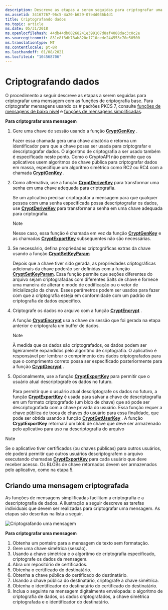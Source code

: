 ```yaml
---
description: Descreve as etapas a serem seguidas para criptografar uma mensagem com as funções de criptografia base.
ms.assetid: 34167767-96c5-4a20-b629-07e4d036b4d1
title: Criptografando dados
ms.topic: article
ms.date: 05/31/2018
ms.openlocfilehash: 44db44db08268241e399107d8af4088dac3c0c2e
ms.sourcegitcommit: 831e8f3db78ab820e1710cede244553c70e50500
ms.translationtype: MT
ms.contentlocale: pt-BR
ms.lasthandoff: 01/08/2021
ms.locfileid: "104568706"
---
```

# <a name="encrypting-data"></a>Criptografando dados

O procedimento a seguir descreve as etapas a serem seguidas para criptografar uma mensagem com as funções de criptografia base. Para criptografar mensagens usando os \# padrões PKCS 7, consulte [funções de mensagens de baixo nível](cryptography-functions.md) e [funções de mensagens simplificadas](cryptography-functions.md).

**Para criptografar uma mensagem**

1.  Gere uma chave de sessão usando a função [**CryptGenKey**](/windows/desktop/api/Wincrypt/nf-wincrypt-cryptgenkey) .

    Fazer essa chamada gera uma chave aleatória e retorna um identificador para que a chave possa ser usada para criptografar e descriptografar dados. O algoritmo de criptografia a ser usado também é especificado neste ponto. Como o CryptoAPI não permite que os aplicativos usem algoritmos de chave pública para criptografar dados em massa, especifique um algoritmo simétrico como RC2 ou RC4 com a chamada [**CryptGenKey**](/windows/desktop/api/Wincrypt/nf-wincrypt-cryptgenkey) .

2.  Como alternativa, use a função [**CryptDeriveKey**](/windows/desktop/api/Wincrypt/nf-wincrypt-cryptderivekey) para transformar uma senha em uma chave adequada para criptografia.

    Se um aplicativo precisar criptografar a mensagem para que qualquer pessoa com uma senha especificada possa descriptografar os dados, use [**CryptDeriveKey**](/windows/desktop/api/Wincrypt/nf-wincrypt-cryptderivekey) para transformar a senha em uma chave adequada para criptografia.

    > [!Note]  
    > Nesse caso, essa função é chamada em vez da função [**CryptGenKey**](/windows/desktop/api/Wincrypt/nf-wincrypt-cryptgenkey) e as chamadas [**CryptExportKey**](/windows/desktop/api/Wincrypt/nf-wincrypt-cryptexportkey) subsequentes não são necessárias.

     

3.  Se necessário, defina propriedades criptográficas extras da chave usando a função [**CryptSetKeyParam**](/windows/desktop/api/Wincrypt/nf-wincrypt-cryptsetkeyparam)

    Depois que a chave tiver sido gerada, as propriedades criptográficas adicionais da chave poderão ser definidas com a função [**CryptSetKeyParam**](/windows/desktop/api/Wincrypt/nf-wincrypt-cryptsetkeyparam). Essa função permite que seções diferentes do arquivo sejam criptografadas com diferentes Salts de chave e fornece uma maneira de alterar o modo de codificação ou o vetor de inicialização da chave. Esses parâmetros podem ser usados para fazer com que a criptografia esteja em conformidade com um padrão de criptografia de dados específico.

4.  Criptografe os dados no arquivo com a função [**CryptEncrypt**](/windows/desktop/api/Wincrypt/nf-wincrypt-cryptencrypt) .

    A função [**CryptEncrypt**](/windows/desktop/api/Wincrypt/nf-wincrypt-cryptencrypt) usa a chave de sessão que foi gerada na etapa anterior e criptografa um buffer de dados.

    > [!Note]  
    > À medida que os dados são criptografados, os dados podem ser ligeiramente expandidos pelo algoritmo de criptografia. O aplicativo é responsável por lembrar o comprimento dos dados criptografados para que o comprimento correto possa ser especificado posteriormente para a função [**CryptDecrypt**](/windows/desktop/api/Wincrypt/nf-wincrypt-cryptdecrypt) .

     

5.  Opcionalmente, use a função [**CryptExportKey**](/windows/desktop/api/Wincrypt/nf-wincrypt-cryptexportkey) para permitir que o usuário atual descriptografe os dados no futuro.

    Para permitir que o usuário atual descriptografe os dados no futuro, a função [**CryptExportKey**](/windows/desktop/api/Wincrypt/nf-wincrypt-cryptexportkey) é usada para salvar a chave de descriptografia em um formato criptografado (um blob de chave) que só pode ser descriptografada com a chave privada do usuário. Essa função requer a chave pública de troca de chaves do usuário para essa finalidade, que pode ser obtida usando a função [**CryptGetUserKey**](/windows/desktop/api/Wincrypt/nf-wincrypt-cryptgetuserkey) . A função **CryptExportKey** retornará um blob de chave que deve ser armazenado pelo aplicativo para uso na descriptografia do arquivo

> [!Note]  
> Se o aplicativo tiver certificados (ou chaves públicas) para outros usuários, ele poderá permitir que outros usuários descriptografem o arquivo executando chamadas [**CryptExportKey**](/windows/desktop/api/Wincrypt/nf-wincrypt-cryptexportkey) para cada usuário que deve receber acesso. Os BLOBs de chave retornados devem ser armazenados pelo aplicativo, como na etapa 5.

 

## <a name="creating-an-encrypted-message"></a>Criando uma mensagem criptografada

As funções de mensagens simplificadas facilitam a criptografia e a descriptografia de dados. A ilustração a seguir descreve as tarefas individuais que devem ser realizadas para criptografar uma mensagem. As etapas são descritas na lista a seguir.

![Criptografando uma mensagem](images/encmsg.png)

**Para criptografar uma mensagem**

1.  Obtenha um ponteiro para a mensagem de texto sem formatação.
2.  Gere uma chave simétrica (sessão).
3.  Usando a chave simétrica e o algoritmo de criptografia especificado, criptografe os dados da mensagem.
4.  Abra um repositório de certificados.
5.  Obtenha o certificado do destinatário.
6.  Obtenha a chave pública do certificado do destinatário.
7.  Usando a chave pública do destinatário, criptografe a chave simétrica.
8.  Obtenha o identificador do destinatário do certificado do destinatário.
9.  Inclua o seguinte na mensagem digitalmente envelopada: o algoritmo de criptografia de dados, os dados criptografados, a chave simétrica criptografada e o identificador do destinatário.

 

 



